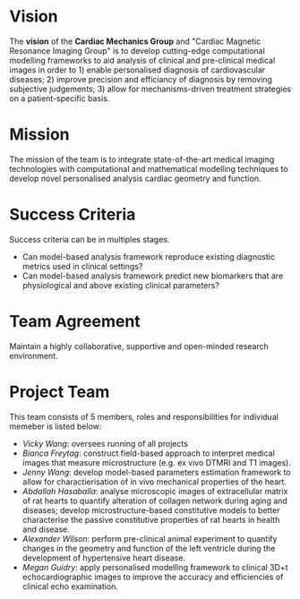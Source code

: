 # Vision

The **vision** of the **Cardiac Mechanics Group** and "Cardiac Magnetic Resonance Imaging Group" is to develop cutting-edge computational modelling frameworks to aid analysis of clinical and pre-clinical medical images in order to 1) enable personalised diagnosis of cardiovascular diseases; 2) improve precision and efficiancy of diagnosis by removing subjective judgements; 3) allow for mechanisms-driven treatment strategies on a patient-specific basis.   


# Mission

The mission of the team is to integrate state-of-the-art medical imaging technologies with computational and mathematical modelling techniques to develop novel personalised analysis cardiac geometry and function. 


# Success Criteria

Success criteria can be in multiples stages. 
- Can model-based analysis framework reproduce existing diagnostic metrics used in clinical settings?
- Can model-based analysis framework predict new biomarkers that are physiological and above existing clinical parameters?


# Team Agreement

Maintain a highly collaborative, supportive and open-minded research environment. 

# Project Team

This team consists of 5 members, roles and responsibilities for individual memeber is listed below:
- *Vicky Wang*: oversees running of all projects 
- *Bianca Freytag*: construct field-based approach to interpret medical images that measure microstructure (e.g. ex vivo DTMRI and T1 images). 
- *Jenny Wang*: develop model-based parameters estimation framework to allow for charactierisation of in vivo mechanical properties of the heart. 
- *Abdallah Hasaballa*: analyse microscopic images of extracellular matrix of rat hearts to quantify alteration of collagen network during aging and diseases; develop microstructure-based constitutive models to better characterise the passive constitutive properties of rat hearts in health and disease. 
- *Alexander Wilson*: perform pre-clinical animal experiment to quantify changes in the geometry and function of the left ventricle during the development of hypertensive heart disease. 
- *Megan Guidry*: apply personalised modelling framework to clinical 3D+t echocardiographic images to improve the accuracy and efficiencies of clinical echo examination. 
